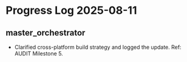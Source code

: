# Progress Log 2025-08-11

## master_orchestrator

- Clarified cross-platform build strategy and logged the update. Ref: AUDIT Milestone 5.
